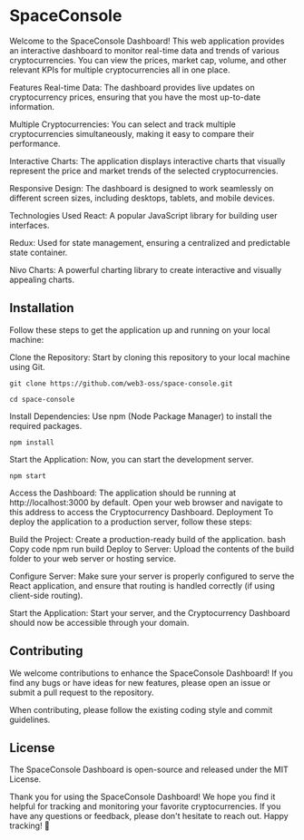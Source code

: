 # SpaceConsole 

Welcome to the SpaceConsole Dashboard! This web application provides an interactive dashboard to monitor real-time data and trends of various cryptocurrencies. You can view the prices, market cap, volume, and other relevant KPIs for multiple cryptocurrencies all in one place.

Features
Real-time Data: The dashboard provides live updates on cryptocurrency prices, ensuring that you have the most up-to-date information.

Multiple Cryptocurrencies: You can select and track multiple cryptocurrencies simultaneously, making it easy to compare their performance.

Interactive Charts: The application displays interactive charts that visually represent the price and market trends of the selected cryptocurrencies.

Responsive Design: The dashboard is designed to work seamlessly on different screen sizes, including desktops, tablets, and mobile devices.

Technologies Used
React: A popular JavaScript library for building user interfaces.

Redux: Used for state management, ensuring a centralized and predictable state container.

Nivo Charts: A powerful charting library to create interactive and visually appealing charts.


## Installation
Follow these steps to get the application up and running on your local machine:

Clone the Repository: Start by cloning this repository to your local machine using Git.

```console
git clone https://github.com/web3-oss/space-console.git
```

```console
cd space-console
```

Install Dependencies: Use npm (Node Package Manager) to install the required packages.

```console
npm install
```

Start the Application: Now, you can start the development server.

```console
npm start
```

Access the Dashboard: The application should be running at http://localhost:3000 by default. Open your web browser and navigate to this address to access the Cryptocurrency Dashboard.
Deployment
To deploy the application to a production server, follow these steps:

Build the Project: Create a production-ready build of the application.
bash
Copy code
npm run build
Deploy to Server: Upload the contents of the build folder to your web server or hosting service.

Configure Server: Make sure your server is properly configured to serve the React application, and ensure that routing is handled correctly (if using client-side routing).

Start the Application: Start your server, and the Cryptocurrency Dashboard should now be accessible through your domain.

## Contributing
We welcome contributions to enhance the SpaceConsole Dashboard! If you find any bugs or have ideas for new features, please open an issue or submit a pull request to the repository.

When contributing, please follow the existing coding style and commit guidelines.

## License
The SpaceConsole Dashboard is open-source and released under the MIT License.

Thank you for using the SpaceConsole Dashboard! We hope you find it helpful for tracking and monitoring your favorite cryptocurrencies. If you have any questions or feedback, please don't hesitate to reach out. Happy tracking! 🚀
